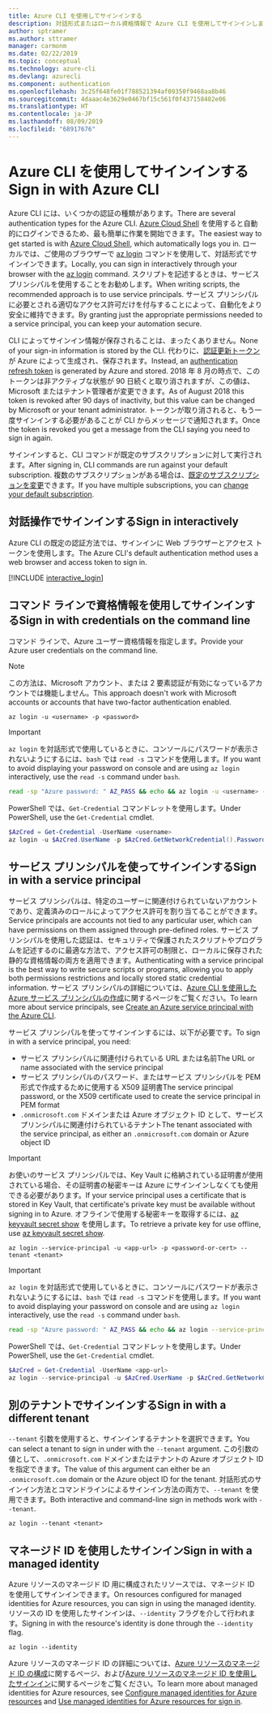 ```yaml
---
title: Azure CLI を使用してサインインする
description: 対話形式またはローカル資格情報で Azure CLI を使用してサインインします
author: sptramer
ms.author: sttramer
manager: carmonm
ms.date: 02/22/2019
ms.topic: conceptual
ms.technology: azure-cli
ms.devlang: azurecli
ms.component: authentication
ms.openlocfilehash: 3c25f648fe01f788521394af09350f9468aa8b46
ms.sourcegitcommit: 4daaac4e3629e0467bf15c561f0f437158482e06
ms.translationtype: HT
ms.contentlocale: ja-JP
ms.lasthandoff: 08/09/2019
ms.locfileid: "68917676"
---
```

# <a name="sign-in-with-azure-cli"></a><span data-ttu-id="c696b-103">Azure CLI を使用してサインインする</span><span class="sxs-lookup"><span data-stu-id="c696b-103">Sign in with Azure CLI</span></span> 

<span data-ttu-id="c696b-104">Azure CLI には、いくつかの認証の種類があります。</span><span class="sxs-lookup"><span data-stu-id="c696b-104">There are several authentication types for the Azure CLI.</span></span> <span data-ttu-id="c696b-105">[Azure Cloud Shell](/azure/cloud-shell/overview) を使用すると自動的にログインできるため、最も簡単に作業を開始できます。</span><span class="sxs-lookup"><span data-stu-id="c696b-105">The easiest way to get started is with [Azure Cloud Shell](/azure/cloud-shell/overview), which automatically logs you in.</span></span>
<span data-ttu-id="c696b-106">ローカルでは、ご使用のブラウザーで [az login](/cli/azure/reference-index#az-login) コマンドを使用して、対話形式でサインインできます。</span><span class="sxs-lookup"><span data-stu-id="c696b-106">Locally, you can sign in interactively through your browser with the [az login](/cli/azure/reference-index#az-login) command.</span></span> <span data-ttu-id="c696b-107">スクリプトを記述するときは、サービス プリンシパルを使用することをお勧めします。</span><span class="sxs-lookup"><span data-stu-id="c696b-107">When writing scripts, the recommended approach is to use service principals.</span></span> <span data-ttu-id="c696b-108">サービス プリンシパルに必要とされる適切なアクセス許可だけを付与することによって、自動化をより安全に維持できます。</span><span class="sxs-lookup"><span data-stu-id="c696b-108">By granting just the appropriate permissions needed to a service principal, you can keep your automation secure.</span></span>

<span data-ttu-id="c696b-109">CLI によってサインイン情報が保存されることは、まったくありません。</span><span class="sxs-lookup"><span data-stu-id="c696b-109">None of your sign-in information is stored by the CLI.</span></span> <span data-ttu-id="c696b-110">代わりに、[認証更新トークン](https://docs.microsoft.com/azure/active-directory/develop/v1-id-and-access-tokens#refresh-tokens)が Azure によって生成され、保存されます。</span><span class="sxs-lookup"><span data-stu-id="c696b-110">Instead, an [authentication refresh token](https://docs.microsoft.com/azure/active-directory/develop/v1-id-and-access-tokens#refresh-tokens) is generated by Azure and stored.</span></span> <span data-ttu-id="c696b-111">2018 年 8 月の時点で、このトークンは非アクティブな状態が 90 日続くと取り消されますが、この値は、Microsoft またはテナント管理者が変更できます。</span><span class="sxs-lookup"><span data-stu-id="c696b-111">As of August 2018 this token is revoked after 90 days of inactivity, but this value can be changed by Microsoft or your tenant administrator.</span></span> <span data-ttu-id="c696b-112">トークンが取り消されると、もう一度サインインする必要があることが CLI からメッセージで通知されます。</span><span class="sxs-lookup"><span data-stu-id="c696b-112">Once the token is revoked you get a message from the CLI saying you need to sign in again.</span></span>

<span data-ttu-id="c696b-113">サインインすると、CLI コマンドが既定のサブスクリプションに対して実行されます。</span><span class="sxs-lookup"><span data-stu-id="c696b-113">After signing in, CLI commands are run against your default subscription.</span></span> <span data-ttu-id="c696b-114">複数のサブスクリプションがある場合は、[既定のサブスクリプションを変更](manage-azure-subscriptions-azure-cli.md)できます。</span><span class="sxs-lookup"><span data-stu-id="c696b-114">If you have multiple subscriptions, you can [change your default subscription](manage-azure-subscriptions-azure-cli.md).</span></span>

## <a name="sign-in-interactively"></a><span data-ttu-id="c696b-115">対話操作でサインインする</span><span class="sxs-lookup"><span data-stu-id="c696b-115">Sign in interactively</span></span>

<span data-ttu-id="c696b-116">Azure CLI の既定の認証方法では、サインインに Web ブラウザーとアクセス トークンを使用します。</span><span class="sxs-lookup"><span data-stu-id="c696b-116">The Azure CLI's default authentication method uses a web browser and access token to sign in.</span></span>

[!INCLUDE [interactive_login](includes/interactive-login.md)]

## <a name="sign-in-with-credentials-on-the-command-line"></a><span data-ttu-id="c696b-117">コマンド ラインで資格情報を使用してサインインする</span><span class="sxs-lookup"><span data-stu-id="c696b-117">Sign in with credentials on the command line</span></span>

<span data-ttu-id="c696b-118">コマンド ラインで、Azure ユーザー資格情報を指定します。</span><span class="sxs-lookup"><span data-stu-id="c696b-118">Provide your Azure user credentials on the command line.</span></span>

> [!Note]
> <span data-ttu-id="c696b-119">この方法は、Microsoft アカウント、または 2 要素認証が有効になっているアカウントでは機能しません。</span><span class="sxs-lookup"><span data-stu-id="c696b-119">This approach doesn't work with Microsoft accounts or accounts that have two-factor authentication enabled.</span></span>

```azurecli-interactive
az login -u <username> -p <password>
```

> [!IMPORTANT]
> <span data-ttu-id="c696b-120">`az login` を対話形式で使用しているときに、コンソールにパスワードが表示されないようにするには、`bash` では `read -s` コマンドを使用します。</span><span class="sxs-lookup"><span data-stu-id="c696b-120">If you want to avoid displaying your password on console and are using `az login` interactively, use the `read -s` command under `bash`.</span></span>
>
> ```bash
> read -sp "Azure password: " AZ_PASS && echo && az login -u <username> -p $AZ_PASS
> ```
>
> <span data-ttu-id="c696b-121">PowerShell では、`Get-Credential` コマンドレットを使用します。</span><span class="sxs-lookup"><span data-stu-id="c696b-121">Under PowerShell, use the `Get-Credential` cmdlet.</span></span>
>
> ```powershell
> $AzCred = Get-Credential -UserName <username>
> az login -u $AzCred.UserName -p $AzCred.GetNetworkCredential().Password
> ```

## <a name="sign-in-with-a-service-principal"></a><span data-ttu-id="c696b-122">サービス プリンシパルを使ってサインインする</span><span class="sxs-lookup"><span data-stu-id="c696b-122">Sign in with a service principal</span></span>

<span data-ttu-id="c696b-123">サービス プリンシパルは、特定のユーザーに関連付けられていないアカウントであり、定義済みのロールによってアクセス許可を割り当てることができます。</span><span class="sxs-lookup"><span data-stu-id="c696b-123">Service principals are accounts not tied to any particular user, which can have permissions on them assigned through pre-defined roles.</span></span> <span data-ttu-id="c696b-124">サービス プリンシパルを使用した認証は、セキュリティで保護されたスクリプトやプログラムを記述するのに最適な方法で、アクセス許可の制限と、ローカルに保存された静的な資格情報の両方を適用できます。</span><span class="sxs-lookup"><span data-stu-id="c696b-124">Authenticating with a service principal is the best way to write secure scripts or programs, allowing you to apply both permissions restrictions and locally stored static credential information.</span></span> <span data-ttu-id="c696b-125">サービス プリンシパルの詳細については、[Azure CLI を使用した Azure サービス プリンシパルの作成](create-an-azure-service-principal-azure-cli.md)に関するページをご覧ください。</span><span class="sxs-lookup"><span data-stu-id="c696b-125">To learn more about service principals, see [Create an Azure service principal with the Azure CLI](create-an-azure-service-principal-azure-cli.md).</span></span>

<span data-ttu-id="c696b-126">サービス プリンシパルを使ってサインインするには、以下が必要です。</span><span class="sxs-lookup"><span data-stu-id="c696b-126">To sign in with a service principal, you need:</span></span>

* <span data-ttu-id="c696b-127">サービス プリンシパルに関連付けられている URL または名前</span><span class="sxs-lookup"><span data-stu-id="c696b-127">The URL or name associated with the service principal</span></span>
* <span data-ttu-id="c696b-128">サービス プリンシパルのパスワード、またはサービス プリンシパルを PEM 形式で作成するために使用する X509 証明書</span><span class="sxs-lookup"><span data-stu-id="c696b-128">The service principal password, or the X509 certificate used to create the service principal in PEM format</span></span>
* <span data-ttu-id="c696b-129">`.onmicrosoft.com` ドメインまたは Azure オブジェクト ID として、サービス プリンシパルに関連付けられているテナント</span><span class="sxs-lookup"><span data-stu-id="c696b-129">The tenant associated with the service principal, as either an `.onmicrosoft.com` domain or Azure object ID</span></span>

> [!IMPORTANT]
>
> <span data-ttu-id="c696b-130">お使いのサービス プリンシパルでは、Key Vault に格納されている証明書が使用されている場合、その証明書の秘密キーは Azure にサインインしなくても使用できる必要があります。</span><span class="sxs-lookup"><span data-stu-id="c696b-130">If your service principal uses a certificate that is stored in Key Vault, that certificate's private key must be available without signing in to Azure.</span></span> <span data-ttu-id="c696b-131">オフラインで使用する秘密キーを取得するには、[az keyvault secret show](/cli/azure/keyvault/secret) を使用します。</span><span class="sxs-lookup"><span data-stu-id="c696b-131">To retrieve a private key for use offline, use [az keyvault secret show](/cli/azure/keyvault/secret).</span></span>

```azurecli-interactive
az login --service-principal -u <app-url> -p <password-or-cert> --tenant <tenant>
```

> [!IMPORTANT]
> <span data-ttu-id="c696b-132">`az login` を対話形式で使用しているときに、コンソールにパスワードが表示されないようにするには、`bash` では `read -s` コマンドを使用します。</span><span class="sxs-lookup"><span data-stu-id="c696b-132">If you want to avoid displaying your password on console and are using `az login` interactively, use the `read -s` command under `bash`.</span></span>
>
> ```bash
> read -sp "Azure password: " AZ_PASS && echo && az login --service-principal -u <app-url> -p $AZ_PASS --tenant <tenant>
> ```
>
> <span data-ttu-id="c696b-133">PowerShell では、`Get-Credential` コマンドレットを使用します。</span><span class="sxs-lookup"><span data-stu-id="c696b-133">Under PowerShell, use the `Get-Credential` cmdlet.</span></span>
>
> ```powershell
> $AzCred = Get-Credential -UserName <app-url>
> az login --service-principal -u $AzCred.UserName -p $AzCred.GetNetworkCredential().Password --tenant <tenant>
> ```

## <a name="sign-in-with-a-different-tenant"></a><span data-ttu-id="c696b-134">別のテナントでサインインする</span><span class="sxs-lookup"><span data-stu-id="c696b-134">Sign in with a different tenant</span></span>

<span data-ttu-id="c696b-135">`--tenant` 引数を使用すると、サインインするテナントを選択できます。</span><span class="sxs-lookup"><span data-stu-id="c696b-135">You can select a tenant to sign in under with the `--tenant` argument.</span></span> <span data-ttu-id="c696b-136">この引数の値として、`.onmicrosoft.com` ドメインまたはテナントの Azure オブジェクト ID を指定できます。</span><span class="sxs-lookup"><span data-stu-id="c696b-136">The value of this argument can either be an `.onmicrosoft.com` domain or the Azure object ID for the tenant.</span></span> <span data-ttu-id="c696b-137">対話形式のサインイン方法とコマンドラインによるサインイン方法の両方で、`--tenant` を使用できます。</span><span class="sxs-lookup"><span data-stu-id="c696b-137">Both interactive and command-line sign in methods work with `--tenant`.</span></span>

```azurecli-interactive
az login --tenant <tenant>
```

## <a name="sign-in-with-a-managed-identity"></a><span data-ttu-id="c696b-138">マネージド ID を使用したサインイン</span><span class="sxs-lookup"><span data-stu-id="c696b-138">Sign in with a managed identity</span></span>

<span data-ttu-id="c696b-139">Azure リソースのマネージド ID 用に構成されたリソースでは、マネージド ID を使用してサインインできます。</span><span class="sxs-lookup"><span data-stu-id="c696b-139">On resources configured for managed identities for Azure resources, you can sign in using the managed identity.</span></span> <span data-ttu-id="c696b-140">リソースの ID を使用したサインインは、`--identity` フラグを介して行われます。</span><span class="sxs-lookup"><span data-stu-id="c696b-140">Signing in with the resource's identity is done through the `--identity` flag.</span></span>

```azurecli-interactive
az login --identity
```

<span data-ttu-id="c696b-141">Azure リソースのマネージド ID の詳細については、[Azure リソースのマネージド ID の構成](https://docs.microsoft.com/azure/active-directory/managed-identities-azure-resources/qs-configure-cli-windows-vm)に関するページ、および[Azure リソースのマネージド ID を使用したサインイン](https://docs.microsoft.com/azure/active-directory/managed-identities-azure-resources/how-to-use-vm-sign-in)に関するページをご覧ください。</span><span class="sxs-lookup"><span data-stu-id="c696b-141">To learn more about managed identities for Azure resources, see [Configure managed identities for Azure resources](https://docs.microsoft.com/azure/active-directory/managed-identities-azure-resources/qs-configure-cli-windows-vm) and [Use managed identities for Azure resources for sign in](https://docs.microsoft.com/azure/active-directory/managed-identities-azure-resources/how-to-use-vm-sign-in).</span></span>

